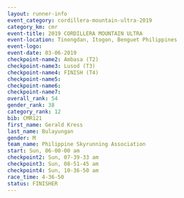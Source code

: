 ```yaml
---
layout: runner-info 
event_category: cordillera-mountain-ultra-2019 
category_km: cmr 
event-title: 2019 CORDILLERA MOUNTAIN ULTRA 
event-location: Tinongdan, Itogon, Benguet Philippines 
event-logo: 
event-date: 03-06-2019 
checkpoint-name2: Ambasa (T2) 
checkpoint-name3: Lusod (T3) 
checkpoint-name4: FINISH (T4) 
checkpoint-name5: 
checkpoint-name6: 
checkpoint-name7: 
overall_rank: 54
gender_rank: 38
category_rank: 12
bib: CMR121
first_name: Gerald Kress
last_name: Bulayungan
gender: M
team_name: Philippine Skyrunning Association
start: Sun, 06-00-00 am
checkpoint2: Sun, 07-39-33 am
checkpoint3: Sun, 08-51-45 am
checkpoint4: Sun, 10-36-50 am
race_time: 4-36-50
status: FINISHER
---
```

